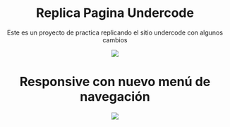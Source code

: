 <div align="center">
  <h1>Replica Pagina Undercode</h1>
  <p>Este es un proyecto de practica replicando el sitio undercode con algunos cambios</p>
  <img src="https://github.com/calvinpl/pagina-undercode/blob/main/undercode-gif.gif">
  <h1>Responsive con nuevo menú de navegación</h1>
  <img src="https://github.com/calvinpl/pagina-undercode/blob/main/undercode-responsive-gif.gif">
</div>
